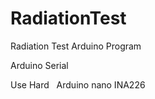 # RadiationTest
Radiation Test Arduino Program

  Arduino Serial  

  Use Hard  
  Arduino nano
  INA226
